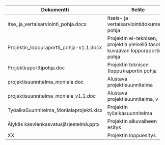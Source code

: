 |               Dokumentti                |                                     Selite                                      |
|-----------------------------------------|---------------------------------------------------------------------------------|
| Itse_ja_vertaisarviointi_pohja.docx     | Itseis- ja vertaisarviointidokumentin pohja                                     |
| Projektin_loppuraportti_pohja-v1.1.docx | Projektin ei-teknisen, projektia yleisellä tasolla kuvaavan loppuraportin pohja |
| Projektiraporttipohja.doc               | Projektin teknisen (loppu)raportin pohja                                        |
| projektisuunnitelma_moniala.doc         | Alustava projektisuunnitelma                                                    |
| projektisuunnitelma_moniala_v1.1.doc    | Alustava projektisuunnitelma, v 1.1                                             |
| TyöaikaSuunnitelma_Monialaprojekti.xlsx | Projektin työaikasuunnitelma                                                    |
| Älykäs kasvienkasvatusjärjestelmä.pptx  | Projektin alkuvaiheen esitys                                                    |
| XX                                      | Projektin loppuesitys                                                           |
